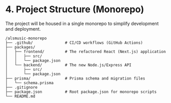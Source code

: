 # 4. Project Structure (Monorepo)

The project will be housed in a single monorepo to simplify development and deployment.

```
/alsmusic-monorepo
├── .github/              # CI/CD workflows (GitHub Actions)
├── packages/
│   ├── frontend/         # The refactored React (Next.js) application
│   │   ├── src/
│   │   └── package.json
│   └── backend/          # The new Node.js/Express API
│       ├── src/
│       └── package.json
├── prisma/               # Prisma schema and migration files
│   └── schema.prisma
├── .gitignore
├── package.json          # Root package.json for monorepo scripts
└── README.md
```

